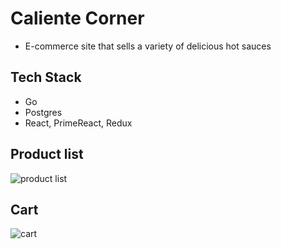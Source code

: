 # Caliente Corner
- E-commerce site that sells a variety of delicious hot sauces

## Tech Stack
- Go
- Postgres
- React, PrimeReact, Redux

## Product list
![product list](screenshots/products-list.png)
## Cart
![cart](screenshots/cart.png)